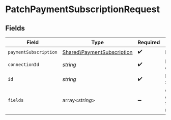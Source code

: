 # PatchPaymentSubscriptionRequest


## Fields

| Field                                                                    | Type                                                                     | Required                                                                 | Description                                                              |
| ------------------------------------------------------------------------ | ------------------------------------------------------------------------ | ------------------------------------------------------------------------ | ------------------------------------------------------------------------ |
| `paymentSubscription`                                                    | [Shared\PaymentSubscription](../../Models/Shared/PaymentSubscription.md) | :heavy_check_mark:                                                       | N/A                                                                      |
| `connectionId`                                                           | *string*                                                                 | :heavy_check_mark:                                                       | ID of the connection                                                     |
| `id`                                                                     | *string*                                                                 | :heavy_check_mark:                                                       | ID of the Subscription                                                   |
| `fields`                                                                 | array<*string*>                                                          | :heavy_minus_sign:                                                       | Comma-delimited fields to return                                         |